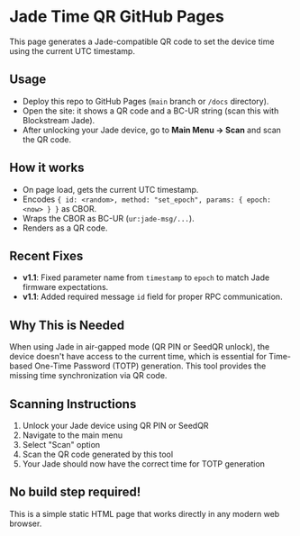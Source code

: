 # Jade Time QR GitHub Pages

This page generates a Jade-compatible QR code to set the device time using the current UTC timestamp.

## Usage

- Deploy this repo to GitHub Pages (`main` branch or `/docs` directory).
- Open the site: it shows a QR code and a BC-UR string (scan this with Blockstream Jade).
- After unlocking your Jade device, go to **Main Menu → Scan** and scan the QR code.

## How it works

- On page load, gets the current UTC timestamp.
- Encodes `{ id: <random>, method: "set_epoch", params: { epoch: <now> } }` as CBOR.
- Wraps the CBOR as BC-UR (`ur:jade-msg/...`).
- Renders as a QR code.

## Recent Fixes

- **v1.1**: Fixed parameter name from `timestamp` to `epoch` to match Jade firmware expectations.
- **v1.1**: Added required message `id` field for proper RPC communication.

## Why This is Needed

When using Jade in air-gapped mode (QR PIN or SeedQR unlock), the device doesn't have access to the current time, which is essential for Time-based One-Time Password (TOTP) generation. This tool provides the missing time synchronization via QR code.

## Scanning Instructions

1. Unlock your Jade device using QR PIN or SeedQR
2. Navigate to the main menu
3. Select "Scan" option
4. Scan the QR code generated by this tool
5. Your Jade should now have the correct time for TOTP generation

## No build step required!

This is a simple static HTML page that works directly in any modern web browser.